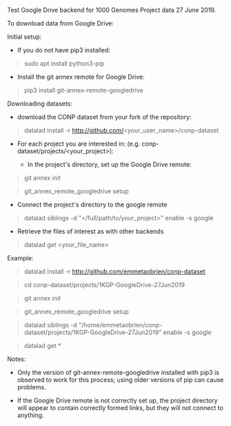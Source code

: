 Test Google Drive backend for 1000 Genomes Project data 27 June 2019.

To download data from Google Drive:

Initial setup:

* If you do not have pip3 installed:

>  sudo apt install python3-pip

* Install the git annex remote for Google Drive:

>  pip3 install git-annex-remote-googledrive

Downloading datasets:

* download the CONP dataset from your fork of the repository:

>  datalad install -r http://github.com/<your_user_name>/conp-dataset

* For each project you are interested in: (e.g. conp-dataset/projects/<your_project>):

  * In the project's directory, set up the Google Drive remote:
 
>  git annex init

>  git_annex_remote_googledrive setup

  * Connect the project's directory to the google remote

>  datalad siblings -d "</full/path/to/your_project>" enable -s google

* Retrieve the files of interest as with other backends

>  datalad get <your_file_name>

Example:

>  datalad install -r http://github.com/emmetaobrien/conp-dataset

>  cd conp-dataset/projects/1KGP-GoogleDrive-27Jun2019

>  git annex init

>  git_annex_remote_googledrive setup

>  datalad siblings -d "/home/emmetaobrien/conp-dataset/projects/1KGP-GoogleDrive-27Jun2019" enable -s google

>  datalad get *

Notes:

* Only the version of git-annex-remote-googledrive installed with pip3 is observed to work for this process; using older versions of pip can cause problems.

* If the Google Drive remote is not correctly set up, the project directory will appear to contain correctly formed links, but they will not connect to anything.








